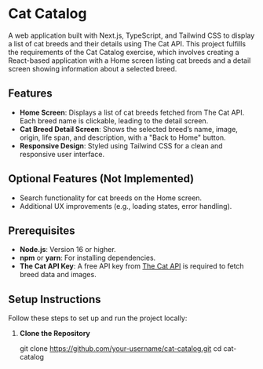 # Cat Catalog

A web application built with Next.js, TypeScript, and Tailwind CSS to display a list of cat breeds and their details using The Cat API. This project fulfills the requirements of the Cat Catalog exercise, which involves creating a React-based application with a Home screen listing cat breeds and a detail screen showing information about a selected breed.

## Features

- **Home Screen**: Displays a list of cat breeds fetched from The Cat API. Each breed name is clickable, leading to the detail screen.
- **Cat Breed Detail Screen**: Shows the selected breed’s name, image, origin, life span, and description, with a "Back to Home" button.
- **Responsive Design**: Styled using Tailwind CSS for a clean and responsive user interface.

## Optional Features (Not Implemented)

- Search functionality for cat breeds on the Home screen.
- Additional UX improvements (e.g., loading states, error handling).

## Prerequisites

- **Node.js**: Version 16 or higher.
- **npm** or **yarn**: For installing dependencies.
- **The Cat API Key**: A free API key from [The Cat API](https://thecatapi.com/) is required to fetch breed data and images.

## Setup Instructions

Follow these steps to set up and run the project locally:

1. **Clone the Repository**

   git clone https://github.com/your-username/cat-catalog.git
   cd cat-catalog


